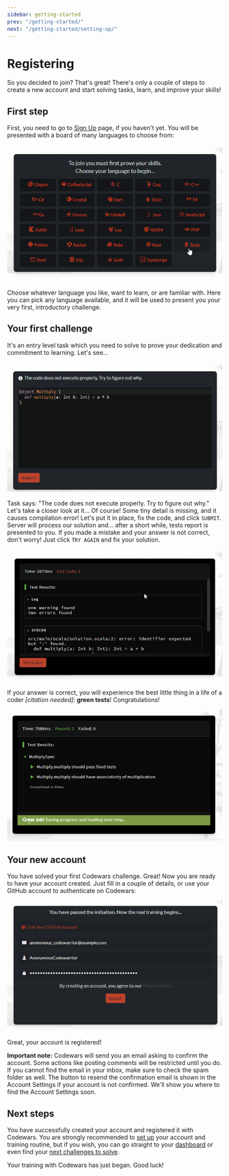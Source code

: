 ```yaml
---
sidebar: getting-started
prev: "/getting-started/"
next: "/getting-started/setting-up/"
---
```


# Registering

So you decided to join? That's great! There's only a couple of steps to create a new account and start solving tasks, learn, and improve your skills!

## First step

First, you need to go to [Sign Up](https://www.codewars.com/join) page, if you haven't yet. You will be presented with a board of many languages to choose from:

![languages board](./img/registering_01_choose_language.png)

Choose whatever language you like, want to learn, or are familiar with. Here you can pick any language available, and it will be used to present you your very first, introductory challenge.

## Your first challenge

It's an entry level task which you need to solve to prove your dedication and commitment to learning. Let's see...

![first task](./img/registering_02_multiply_initial.png)

Task says: "The code does not execute properly. Try to figure out why." Let's take a closer look at it... Of course! Some tiny detail is missing, and it causes compilation error! Let's put it in place, fix the code, and click `SUBMIT`. Server will process our solution and... after a short while, tests report is presented to you. If you made a mistake and your answer is not correct, don't worry! Just click `TRY AGAIN` and fix your solution.

![retry](./img/registering_03_multiply_wrong_answer.png)

If your answer is correct, you will experience the best little thing in a life of a coder _[citation needed]_: **green tests**! Congratulations!

![success](./img/registering_04_multiply_success.png)

## Your new account

You have solved your first Codewars challenge. Great! Now you are ready to have your account created. Just fill in a couple of details, or use your GitHub account to authenticate on Codewars:

![enlist](./img/registering_05_enlist.png)

Great, your account is registered!

**Important note:** Codewars will send you an email asking to confirm the account. Some actions like posting comments will be restricted until you do. If you cannot find the email in your inbox, make sure to check the spam folder as well. The button to resend the confirmation email is shown in the Account Settings if your account is not confirmed. We'll show you where to find the Account Settings soon.

## Next steps

You have successfully created your account and registered it with Codewars. You are strongly recommended to [set up](/getting-started/setting-up/) your account and training routine, but if you wish, you can go straight to your [dashboard](https://www.codewars.com/dashboard) or even find your [next challenges to solve](/getting-started/finding-kata/).

Your training with Codewars has just began. Good luck!
